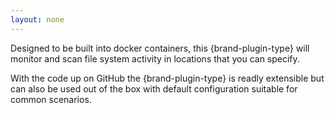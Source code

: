 ```yaml
---
layout: none
---
```

Designed to be built into docker containers, this {brand-plugin-type} will monitor and scan file system activity in locations that you can specify.

With the code up on GitHub the {brand-plugin-type} is readly extensible but can also be used out of the box with default configuration suitable for common scenarios.

